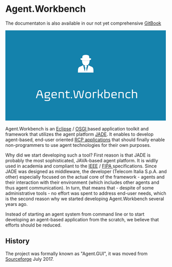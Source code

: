 # Agent.Workbench

The documentaton is also available in our not yet comprehensive [GitBook](https://enflexit.gitbook.io/agent-workbench/)

![Agent.Workbench-Splash](eclipseProjects/de.enflexit.awb/bundles/core/de.enflexit.awb.core/splash.png)

Agent.Workbench is an [Eclipse](https://www.eclipse.org/) / [OSGI ](https://www.osgi.org/)based application toolkit and framework that utilizes the agent platform [JADE](http://jade.tilab.com/). It enables to develop agent-based, end-user oriented [RCP applications](http://www.vogella.com/tutorials/EclipseRCP/article.html) that should finally enable non-programmers to use agent technologies for their own purposes.

Why did we start developing such a tool? First reason is that JADE is probably the most sophisticated, JAVA-based agent platform. It is widlly used in academia and compliant to the [IEEE](https://www.ieee.org) / [FIPA ](http://www.fipa.org/)specifications. Since JADE was designed as middleware, the developer \(Telecom Italia S.p.A. and other\) especially focused on the actual core of the framework - agents and their interaction with their environment \(which includes other agents and thus agent communication\). In turn, that means that - despite of some administrative tools - no effort was spent to address end-user needs, which is the second reason why we started developing Agent.Workbench several years ago.

Instead of starting an agent system from command line or to start developing an agent-based application from the scratch, we believe that efforts should be reduced.

## History

The project was formally known as "Agent.GUI", it was moved from [Sourceforge](https://sourceforge.net/projects/agentgui/) July 2017.

